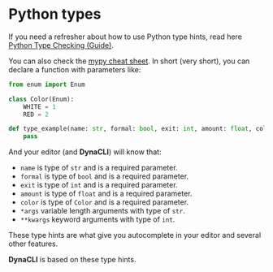 # Python types

If you need a refresher about how to use Python type hints, read here [Python Type Checking (Guide)](https://realpython.com/python-type-checking/).

You can also check the [mypy cheat sheet](https://mypy.readthedocs.io/en/latest/cheat_sheet_py3.html).
In short (very short), you can declare a function with parameters like:

```Python
from enum import Enum

class Color(Enum):
    WHITE = 1
    RED = 2

def type_example(name: str, formal: bool, exit: int, amount: float, color: Color, *args: str, **kwargs: int):
    pass
```

And your editor (and **DynaCLI**) will know that:

* `name` is type of `str` and is a required parameter.
* `formal` is type of `bool` and is a required parameter.
* `exit` is type of `int` and is a required parameter.
* `amount` is type of `float` and is a required parameter.
* `color` is type of `Color` and is a required parameter.
* `*args` variable length arguments with type of `str`.
* `**kwargs` keyword arguments with type of `int`.

These type hints are what give you autocomplete in your editor and several other features.

**DynaCLI** is based on these type hints.
